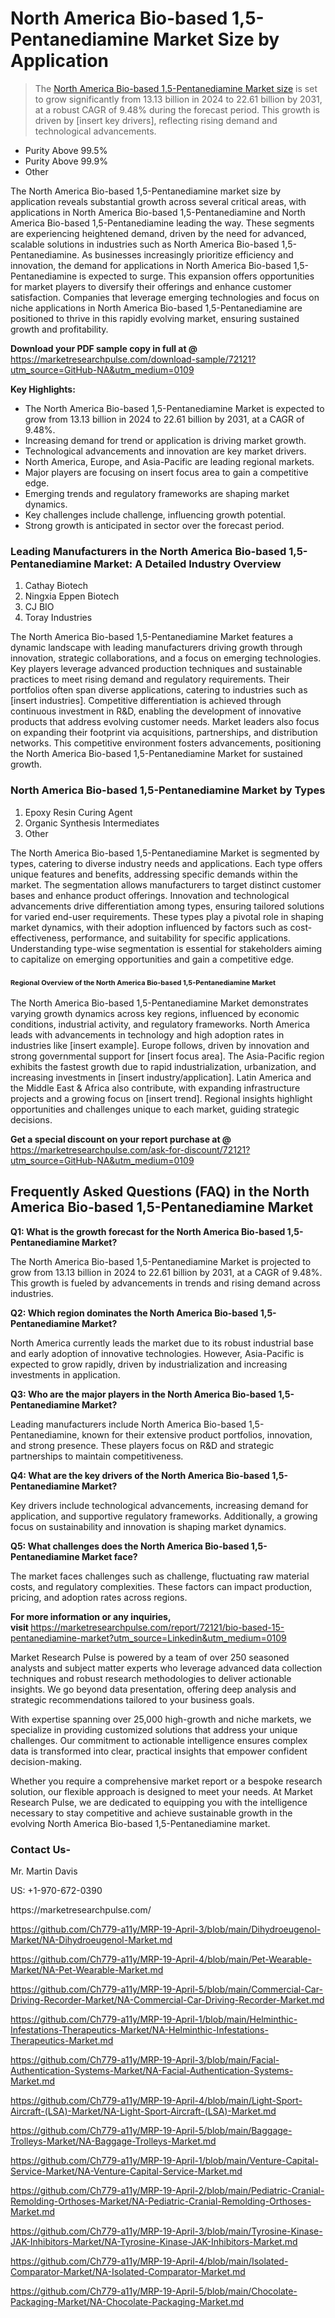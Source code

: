 <h1>North America Bio-based 1,5-Pentanediamine Market&nbsp;Size by Application</h1><blockquote><p>The <a href="https://marketresearchpulse.com/download-sample/72121?utm_source=GitHub-NA&amp;utm_medium=0109">North America Bio-based 1,5-Pentanediamine Market size</a> is set to grow significantly from 13.13 billion in 2024 to 22.61 billion by 2031, at a robust CAGR of 9.48% during the forecast period. This growth is driven by [insert key drivers], reflecting rising demand and technological advancements.</p></blockquote><ul><li>Purity Above 99.5%<li> Purity Above 99.9%<li> Other</li></ul><p>The North America Bio-based 1,5-Pentanediamine market size by application reveals substantial growth across several critical areas, with applications in North America Bio-based 1,5-Pentanediamine and North America Bio-based 1,5-Pentanediamine leading the way. These segments are experiencing heightened demand, driven by the need for advanced, scalable solutions in industries such as North America Bio-based 1,5-Pentanediamine. As businesses increasingly prioritize efficiency and innovation, the demand for applications in North America Bio-based 1,5-Pentanediamine is expected to surge. This expansion offers opportunities for market players to diversify their offerings and enhance customer satisfaction. Companies that leverage emerging technologies and focus on niche applications in North America Bio-based 1,5-Pentanediamine are positioned to thrive in this rapidly evolving market, ensuring sustained growth and profitability.</p><p><strong>Download your PDF sample copy in full at @ </strong><a href="https://marketresearchpulse.com/download-sample/72121?utm_source=GitHub-NA&amp;utm_medium=0109">https://marketresearchpulse.com/download-sample/72121?utm_source=GitHub-NA&amp;utm_medium=0109</a></p><p><strong>Key Highlights: </strong></p><ul><li>The North America Bio-based 1,5-Pentanediamine Market is expected to grow from 13.13 billion in 2024 to 22.61 billion by 2031, at a CAGR of 9.48%.</li><li>Increasing demand for trend or application is driving market growth.</li><li>Technological advancements and innovation are key market drivers.</li><li>North America, Europe, and Asia-Pacific are leading regional markets.</li><li>Major players are focusing on insert focus area to gain a competitive edge.</li><li>Emerging trends and regulatory frameworks are shaping market dynamics.</li><li>Key challenges include challenge, influencing growth potential.</li><li>Strong growth is anticipated in sector over the forecast period.</li></ul><h3>Leading Manufacturers in the North America Bio-based 1,5-Pentanediamine Market: A Detailed Industry Overview</h3><ol><li>Cathay Biotech</li><li>Ningxia Eppen Biotech</li><li>CJ BIO</li><li>Toray Industries</li></ol><div class="flex max-w-full flex-col flex-grow"><div class="min-h-8 text-message flex w-full flex-col items-end gap-2 whitespace-normal break-words [.text-message+&amp;]:mt-5" dir="auto" data-message-author-role="assistant" data-message-id="fd8432e4-4910-450d-b182-61b7bfb0a01f" data-message-model-slug="gpt-4o"><div class="flex w-full flex-col gap-1 empty:hidden first:pt-[3px]"><div class="markdown prose w-full break-words dark:prose-invert light"><p>The North America Bio-based 1,5-Pentanediamine Market features a dynamic landscape with leading manufacturers driving growth through innovation, strategic collaborations, and a focus on emerging technologies. Key players leverage advanced production techniques and sustainable practices to meet rising demand and regulatory requirements. Their portfolios often span diverse applications, catering to industries such as [insert industries]. Competitive differentiation is achieved through continuous investment in R&amp;D, enabling the development of innovative products that address evolving customer needs. Market leaders also focus on expanding their footprint via acquisitions, partnerships, and distribution networks. This competitive environment fosters advancements, positioning the North America Bio-based 1,5-Pentanediamine Market for sustained growth.</p></div></div></div></div><h3>North America Bio-based 1,5-Pentanediamine Market by Types</h3><ol><li>Epoxy Resin Curing Agent<li> Organic Synthesis Intermediates<li> Other</li></ol><div class="flex max-w-full flex-col flex-grow"><div class="min-h-8 text-message flex w-full flex-col items-end gap-2 whitespace-normal break-words [.text-message+&amp;]:mt-5" dir="auto" data-message-author-role="assistant" data-message-id="084470be-0bb7-4664-bddf-5156b4f41249" data-message-model-slug="gpt-4o-mini"><div class="flex w-full flex-col gap-1 empty:hidden first:pt-[3px]"><div class="markdown prose w-full break-words dark:prose-invert light"><p>The North America Bio-based 1,5-Pentanediamine Market is segmented by types, catering to diverse industry needs and applications. Each type offers unique features and benefits, addressing specific demands within the market. The segmentation allows manufacturers to target distinct customer bases and enhance product offerings. Innovation and technological advancements drive differentiation among types, ensuring tailored solutions for varied end-user requirements. These types play a pivotal role in shaping market dynamics, with their adoption influenced by factors such as cost-effectiveness, performance, and suitability for specific applications. Understanding type-wise segmentation is essential for stakeholders aiming to capitalize on emerging opportunities and gain a competitive edge.</p></div></div></div></div><h3><span style="font-size: 11px;">Regional Overview of the North America Bio-based 1,5-Pentanediamine Market</span></h3><div class="flex max-w-full flex-col flex-grow"><div class="min-h-8 text-message flex w-full flex-col items-end gap-2 whitespace-normal break-words [.text-message+&amp;]:mt-5" dir="auto" data-message-author-role="assistant" data-message-id="e9038762-ce64-4e30-91c9-9bd413514231" data-message-model-slug="gpt-4o-mini"><div class="flex w-full flex-col gap-1 empty:hidden first:pt-[3px]"><div class="markdown prose w-full break-words dark:prose-invert light"><p>The North America Bio-based 1,5-Pentanediamine Market demonstrates varying growth dynamics across key regions, influenced by economic conditions, industrial activity, and regulatory frameworks. North America leads with advancements in technology and high adoption rates in industries like [insert example]. Europe follows, driven by innovation and strong governmental support for [insert focus area]. The Asia-Pacific region exhibits the fastest growth due to rapid industrialization, urbanization, and increasing investments in [insert industry/application]. Latin America and the Middle East &amp; Africa also contribute, with expanding infrastructure projects and a growing focus on [insert trend]. Regional insights highlight opportunities and challenges unique to each market, guiding strategic decisions.</p></div></div></div></div><p><strong>Get a special discount on your report purchase at @ </strong><a href="https://marketresearchpulse.com/ask-for-discount/72121?utm_source=GitHub-NA&amp;utm_medium=0109">https://marketresearchpulse.com/ask-for-discount/72121?utm_source=GitHub-NA&amp;utm_medium=0109</a></p><h2>Frequently Asked Questions (FAQ) in the North America Bio-based 1,5-Pentanediamine Market</h2><p><strong>Q1: What is the growth forecast for the North America Bio-based 1,5-Pentanediamine Market?</strong></p><p>The North America Bio-based 1,5-Pentanediamine Market is projected to grow from 13.13 billion in 2024 to 22.61 billion by 2031, at a CAGR of 9.48%. This growth is fueled by advancements in trends and rising demand across industries.</p><p><strong>Q2: Which region dominates the North America Bio-based 1,5-Pentanediamine Market?</strong></p><p>North America currently leads the market due to its robust industrial base and early adoption of innovative technologies. However, Asia-Pacific is expected to grow rapidly, driven by industrialization and increasing investments in application.</p><p><strong>Q3: Who are the major players in the North America Bio-based 1,5-Pentanediamine Market?</strong></p><p>Leading manufacturers include North America Bio-based 1,5-Pentanediamine, known for their extensive product portfolios, innovation, and strong presence. These players focus on R&amp;D and strategic partnerships to maintain competitiveness.</p><p><strong>Q4: What are the key drivers of the North America Bio-based 1,5-Pentanediamine Market?</strong></p><p>Key drivers include technological advancements, increasing demand for application, and supportive regulatory frameworks. Additionally, a growing focus on sustainability and innovation is shaping market dynamics.</p><p><strong>Q5: What challenges does the North America Bio-based 1,5-Pentanediamine Market face?</strong></p><p>The market faces challenges such as challenge, fluctuating raw material costs, and regulatory complexities. These factors can impact production, pricing, and adoption rates across regions.</p><p><strong>For more information or any inquiries, visit&nbsp;</strong><a href="https://marketresearchpulse.com/report/72121/bio-based-15-pentanediamine-market?utm_source=Linkedin&utm_medium=0109">https://marketresearchpulse.com/report/72121/bio-based-15-pentanediamine-market?utm_source=Linkedin&utm_medium=0109</a></p><p>Market Research Pulse is powered by a team of over 250 seasoned analysts and subject matter experts who leverage advanced data collection techniques and robust research methodologies to deliver actionable insights. We go beyond data presentation, offering deep analysis and strategic recommendations tailored to your business goals.</p><p>With expertise spanning over 25,000 high-growth and niche markets, we specialize in providing customized solutions that address your unique challenges. Our commitment to actionable intelligence ensures complex data is transformed into clear, practical insights that empower confident decision-making.</p><p>Whether you require a comprehensive market report or a bespoke research solution, our flexible approach is designed to meet your needs. At Market Research Pulse, we are dedicated to equipping you with the intelligence necessary to stay competitive and achieve sustainable growth in the evolving North America Bio-based 1,5-Pentanediamine market.</p><h3><strong>Contact Us-</strong></h3><p>Mr. Martin Davis</p><p>US: +1-970-672-0390</p><p>https://marketresearchpulse.com/</p><p><a href="https://github.com/Ch779-a11y/MRP-19-April-3/blob/main/Dihydroeugenol-Market/NA-Dihydroeugenol-Market.md">https://github.com/Ch779-a11y/MRP-19-April-3/blob/main/Dihydroeugenol-Market/NA-Dihydroeugenol-Market.md</a></p><p><a href="https://github.com/Ch779-a11y/MRP-19-April-4/blob/main/Pet-Wearable-Market/NA-Pet-Wearable-Market.md">https://github.com/Ch779-a11y/MRP-19-April-4/blob/main/Pet-Wearable-Market/NA-Pet-Wearable-Market.md</a></p><p><a href="https://github.com/Ch779-a11y/MRP-19-April-5/blob/main/Commercial-Car-Driving-Recorder-Market/NA-Commercial-Car-Driving-Recorder-Market.md">https://github.com/Ch779-a11y/MRP-19-April-5/blob/main/Commercial-Car-Driving-Recorder-Market/NA-Commercial-Car-Driving-Recorder-Market.md</a></p><p><a href="https://github.com/Ch779-a11y/MRP-19-April-1/blob/main/Helminthic-Infestations-Therapeutics-Market/NA-Helminthic-Infestations-Therapeutics-Market.md">https://github.com/Ch779-a11y/MRP-19-April-1/blob/main/Helminthic-Infestations-Therapeutics-Market/NA-Helminthic-Infestations-Therapeutics-Market.md</a></p><p><a href="https://github.com/Ch779-a11y/MRP-19-April-3/blob/main/Facial-Authentication-Systems-Market/NA-Facial-Authentication-Systems-Market.md">https://github.com/Ch779-a11y/MRP-19-April-3/blob/main/Facial-Authentication-Systems-Market/NA-Facial-Authentication-Systems-Market.md</a></p><p><a href="https://github.com/Ch779-a11y/MRP-19-April-4/blob/main/Light-Sport-Aircraft-(LSA)-Market/NA-Light-Sport-Aircraft-(LSA)-Market.md">https://github.com/Ch779-a11y/MRP-19-April-4/blob/main/Light-Sport-Aircraft-(LSA)-Market/NA-Light-Sport-Aircraft-(LSA)-Market.md</a></p><p><a href="https://github.com/Ch779-a11y/MRP-19-April-5/blob/main/Baggage-Trolleys-Market/NA-Baggage-Trolleys-Market.md">https://github.com/Ch779-a11y/MRP-19-April-5/blob/main/Baggage-Trolleys-Market/NA-Baggage-Trolleys-Market.md</a></p><p><a href="https://github.com/Ch779-a11y/MRP-19-April-1/blob/main/Venture-Capital-Service-Market/NA-Venture-Capital-Service-Market.md">https://github.com/Ch779-a11y/MRP-19-April-1/blob/main/Venture-Capital-Service-Market/NA-Venture-Capital-Service-Market.md</a></p><p><a href="https://github.com/Ch779-a11y/MRP-19-April-2/blob/main/Pediatric-Cranial-Remolding-Orthoses-Market/NA-Pediatric-Cranial-Remolding-Orthoses-Market.md">https://github.com/Ch779-a11y/MRP-19-April-2/blob/main/Pediatric-Cranial-Remolding-Orthoses-Market/NA-Pediatric-Cranial-Remolding-Orthoses-Market.md</a></p><p><a href="https://github.com/Ch779-a11y/MRP-19-April-3/blob/main/Tyrosine-Kinase-JAK-Inhibitors-Market/NA-Tyrosine-Kinase-JAK-Inhibitors-Market.md">https://github.com/Ch779-a11y/MRP-19-April-3/blob/main/Tyrosine-Kinase-JAK-Inhibitors-Market/NA-Tyrosine-Kinase-JAK-Inhibitors-Market.md</a></p><p><a href="https://github.com/Ch779-a11y/MRP-19-April-4/blob/main/Isolated-Comparator-Market/NA-Isolated-Comparator-Market.md">https://github.com/Ch779-a11y/MRP-19-April-4/blob/main/Isolated-Comparator-Market/NA-Isolated-Comparator-Market.md</a></p><p><a href="https://github.com/Ch779-a11y/MRP-19-April-5/blob/main/Chocolate-Packaging-Market/NA-Chocolate-Packaging-Market.md">https://github.com/Ch779-a11y/MRP-19-April-5/blob/main/Chocolate-Packaging-Market/NA-Chocolate-Packaging-Market.md</a></p>
